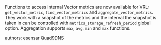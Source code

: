 Functions to access internal Vector metrics are now available for VRL: `get_vector_metric`, `find_vector_metrics` and `aggregate_vector_metrics`. They work with a snapshot of the metrics and the interval the snapshot is taken in can be controlled with `metrics_storage_refresh_period` global option. Aggregation supports `max`, `avg`, `min` and `max` functions.

authors: esensar Quad9DNS
